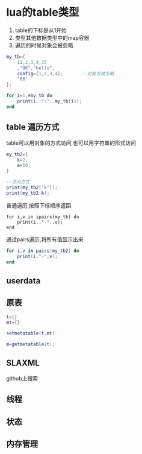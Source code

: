 # lua的table类型

1. table的下标是从1开始
2. 类型其他数据类型中的map容器
3. 遍历的时候对象会被忽略



```lua
my_tb={
	11,2,3,4,15
	,"OK","hello",
	config={1,2,3,4};		--对象会被忽略
	"66"
};

for i=1,#my_tb do
	print(i..":"..my_tb[i]);
end
```



## table 遍历方式

table可以用对象的方式访问,也可以用字符串的形式访问

```lua
my_tb2={
	k=2,
	a=10,
}

--访问方式
print(my_tb2["k"]);
print(my_tb2.k);
```

普通遍历,按照下标顺序返回

```
for i,v in ipairs(my_tb) do
	print(i.."-"..v);
end
```

通过pairs遍历,将所有值显示出来

```lua
for i,v in pairs(my_tb2) do
	print(i,"-",v);
end
```



## userdata



## 原表

```lua
t={}
mt={}

setmetatable(t,mt)

m=getmetatable(t);

```

## SLAXML

github上搜索

## 线程

## 状态

## 内存管理